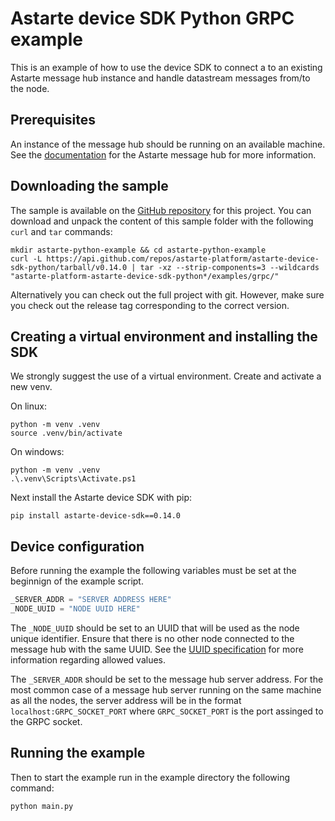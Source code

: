 <!--
Copyright 2023 SECO Mind Srl

SPDX-License-Identifier: Apache-2.0
-->

# Astarte device SDK Python GRPC example
This is an example of how to use the device SDK to connect a to an existing Astarte message hub
instance and handle datastream messages from/to the node.

## Prerequisites

An instance of the message hub should be running on an available machine. See the
[documentation](https://docs.rs/astarte-message-hub/latest/astarte_message_hub/) for the
Astarte message hub for more information.

## Downloading the sample

The sample is available on the
[GitHub repository](https://github.com/astarte-platform/astarte-device-sdk-python/tree/v0.14.0)
for this project.
You can download and unpack the content of this sample folder with the following `curl` and `tar`
commands:
```shell
mkdir astarte-python-example && cd astarte-python-example
curl -L https://api.github.com/repos/astarte-platform/astarte-device-sdk-python/tarball/v0.14.0 | tar -xz --strip-components=3 --wildcards "astarte-platform-astarte-device-sdk-python*/examples/grpc/"
```
Alternatively you can check out the full project with git. However, make sure you check out the
release tag corresponding to the correct version.

## Creating a virtual environment and installing the SDK

We strongly suggest the use of a virtual environment.
Create and activate a new venv.

On linux:
```shell
python -m venv .venv
source .venv/bin/activate
```
On windows:
```
python -m venv .venv
.\.venv\Scripts\Activate.ps1
```

Next install the Astarte device SDK with pip:
```shell
pip install astarte-device-sdk==0.14.0
```

## Device configuration

Before running the example the following variables must be set at the beginnign of the example
script.

```python
_SERVER_ADDR = "SERVER ADDRESS HERE"
_NODE_UUID = "NODE UUID HERE"
```

The `_NODE_UUID` should be set to an UUID that will be used as the node unique identifier.
Ensure that there is no other node connected to the message hub with the same UUID. See
the [UUID specification](https://datatracker.ietf.org/doc/html/rfc4122) for more information
regarding allowed values.

The `_SERVER_ADDR` should be set to the message hub server address. For the most common case of a
message hub server running on the same machine as all the nodes, the server address will be in
the format `localhost:GRPC_SOCKET_PORT` where `GRPC_SOCKET_PORT` is the port assinged to the GRPC
socket.

## Running the example

Then to start the example run in the example directory the following command:
```shell
python main.py
```
